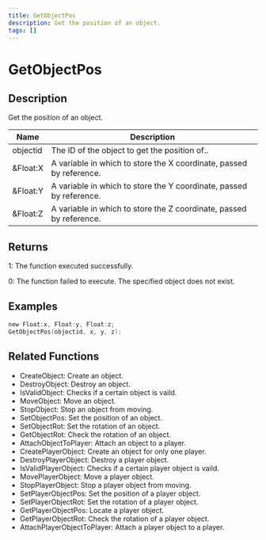 ```yaml
---
title: GetObjectPos
description: Get the position of an object.
tags: []
---
```


# GetObjectPos

## Description

Get the position of an object.

| Name     | Description                                                         |
| -------- | ------------------------------------------------------------------- |
| objectid | The ID of the object to get the position of..                       |
| &Float:X | A variable in which to store the X coordinate, passed by reference. |
| &Float:Y | A variable in which to store the Y coordinate, passed by reference. |
| &Float:Z | A variable in which to store the Z coordinate, passed by reference. |

## Returns

1: The function executed successfully.

0: The function failed to execute. The specified object does not exist.

## Examples

```c
new Float:x, Float:y, Float:z;
GetObjectPos(objectid, x, y, z);
```

## Related Functions

- CreateObject: Create an object.
- DestroyObject: Destroy an object.
- IsValidObject: Checks if a certain object is vaild.
- MoveObject: Move an object.
- StopObject: Stop an object from moving.
- SetObjectPos: Set the position of an object.
- SetObjectRot: Set the rotation of an object.
- GetObjectRot: Check the rotation of an object.
- AttachObjectToPlayer: Attach an object to a player.
- CreatePlayerObject: Create an object for only one player.
- DestroyPlayerObject: Destroy a player object.
- IsValidPlayerObject: Checks if a certain player object is vaild.
- MovePlayerObject: Move a player object.
- StopPlayerObject: Stop a player object from moving.
- SetPlayerObjectPos: Set the position of a player object.
- SetPlayerObjectRot: Set the rotation of a player object.
- GetPlayerObjectPos: Locate a player object.
- GetPlayerObjectRot: Check the rotation of a player object.
- AttachPlayerObjectToPlayer: Attach a player object to a player.

